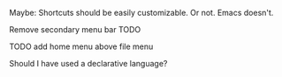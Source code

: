 Maybe: Shortcuts should be easily customizable. 
 Or not. Emacs doesn't.

Remove secondary menu bar TODO


TODO add home menu above file menu

Should I have used a declarative language?